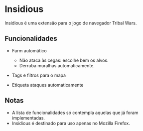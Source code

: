 # Insidious
Insidious é uma extensão para o jogo de navegador Tribal Wars.

## Funcionalidades
- Farm automático
    - Não ataca às cegas: escolhe bem os alvos.
    - Derruba muralhas automaticamente.

- Tags e filtros para o mapa
- Etiqueta ataques automaticamente

## Notas
- A lista de funcionalidades só contempla aquelas que já foram implementadas.
- Insidious é destinado para uso apenas no Mozilla Firefox.
